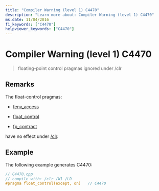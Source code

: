 ```yaml
---
title: "Compiler Warning (level 1) C4470"
description: "Learn more about: Compiler Warning (level 1) C4470"
ms.date: 11/04/2016
f1_keywords: ["C4470"]
helpviewer_keywords: ["C4470"]
---
```

# Compiler Warning (level 1) C4470

> floating-point control pragmas ignored under /clr

## Remarks

The float-control pragmas:

- [fenv_access](../../preprocessor/fenv-access.md)

- [float_control](../../preprocessor/float-control.md)

- [fp_contract](../../preprocessor/fp-contract.md)

have no effect under [/clr](../../build/reference/clr-common-language-runtime-compilation.md).

## Example

The following example generates C4470:

```cpp
// C4470.cpp
// compile with: /clr /W1 /LD
#pragma float_control(except, on)   // C4470
```
